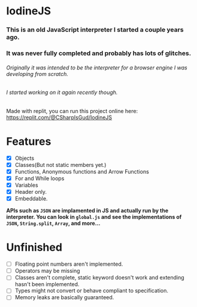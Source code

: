 # IodineJS

### This is an old JavaScript interpreter I started a couple years ago.
### It was never fully completed and probably has lots of glitches.

###### Originally it was intended to be the interpreter for a browser engine I was developing from scratch.

###### I started working on it again recently though.

Made with replit, you can run this project online here: https://replit.com/@CSharpIsGud/IodineJS

# Features

- [x] Objects
- [x] Classes(But not static members yet.)
- [x] Functions, Anonymous functions and Arrow Functions
- [x] For and While loops
- [x] Variables
- [x] Header only.
- [x] Embeddable.

**APIs such as `JSON` are implamented in JS and actually run by the interpreter. You can look in `global.js` and see the implementations of `JSON`, `String.split`, `Array`, and more...**

# Unfinished

- [ ] Floating point numbers aren't implemented.
- [ ] Operators may be missing
- [ ] Classes aren't complete, static keyword doesn't work and extending hasn't been implemented.
- [ ] Types might not convert or behave compliant to specification.
- [ ] Memory leaks are basically guaranteed.